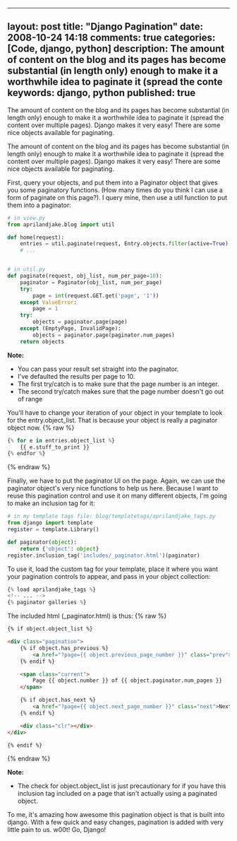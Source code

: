 
---
layout: post
title: "Django Pagination"
date: 2008-10-24 14:18
comments: true
categories: [Code, django, python]
description: The amount of content on the blog and its pages has become substantial (in length only) enough to make it a worthwhile idea to paginate it (spread the conte
keywords: django, python
published: true
---

The amount of content on the blog and its pages has become substantial (in length only) enough to make it a worthwhile idea to paginate it (spread the content over multiple pages).  Django makes it very easy!  There are some nice objects available for paginating.
<!--more-->

The amount of content on the blog and its pages has become substantial (in length only) enough to make it a worthwhile idea to paginate it (spread the content over multiple pages).  Django makes it very easy!  There are some nice objects available for paginating.

First, query your objects, and put them into a Paginator object that gives you some paginatory functions. (How many times do you think I can use a form of paginate on this page?).  I query mine, then use a util function to put them into a paginator:

```python
# in view.py
from aprilandjake.blog import util

def home(request):
	entries = util.paginate(request, Entry.objects.filter(active=True).order_by("-date_created"))
	# ...


# in util.py
def paginate(request, obj_list, num_per_page=10):
	paginator = Paginator(obj_list, num_per_page)
	try:
		page = int(request.GET.get('page', '1'))
	except ValueError:
		page = 1
	try:
		objects = paginator.page(page)
	except (EmptyPage, InvalidPage):
		objects = paginator.page(paginator.num_pages)
	return objects
```

<strong>Note:</strong>
<ul>
<li>You can pass your result set straight into the paginator.</li>
<li>I've defaulted the results per page to 10.</li>
<li>The first try/catch is to make sure that the page number is an integer.</li>
<li>The second try/catch makes sure that the page number doesn't go out of range</li>
</ul>

You'll have to change your iteration of your object in your template to look for the entry.object_list.  That is because your object is really a paginator object now.
{% raw %}
```python
{% for e in entries.object_list %}
	{{ e.stuff_to_print }}	
{% endfor %}
```
{% endraw %}

Finally, we have to put the paginator UI on the page.  Again, we can use the paginator object's very nice functions to help us here.  Because I want to reuse this pagination control and use it on many different objects, I'm going to make an inclusion tag for it:
```python
# in my template tags file: blog/templatetags/aprilandjake_tags.py
from django import template
register = template.Library()

def paginator(object):
    return {'object': object}
register.inclusion_tag('includes/_paginator.html')(paginator)
```

To use it, load the custom tag for your template, place it where you want your pagination controls to appear, and pass in your object collection:
```python
{% load aprilandjake_tags %}
<!-- ... -->
{% paginator galleries %}
```

The included html (_paginator.html) is thus:
{% raw %}
```html
{% if object.object_list %}

<div class="pagination">
	{% if object.has_previous %}
		<a href="?page={{ object.previous_page_number }}" class="prev">&laquo; Previous</a>
	{% endif %}

	<span class="current">
		Page {{ object.number }} of {{ object.paginator.num_pages }}
	</span>

	{% if object.has_next %}
		<a href="?page={{ object.next_page_number }}" class="next">Next &raquo;</a>
	{% endif %}

	<div class="clr"></div>
</div>

{% endif %}
```
{% endraw %}

<strong>Note:</strong>
<ul>
<li>The check for object.object_list is just precautionary for if you have this inclusion tag included on a page that isn't actually using a paginated object.</li>
</ul>

To me, it's amazing how awesome this pagination object is that is built into django.  With a few quick and easy changes, pagination is added with very little pain to us.  w00t!  Go, Django!

  
